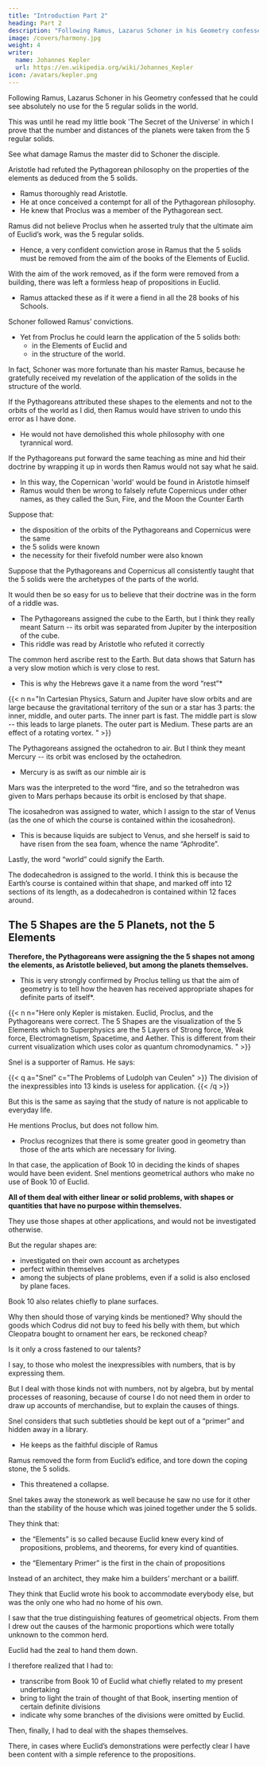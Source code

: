 ```yaml
---
title: "Introduction Part 2"
heading: Part 2
description: "Following Ramus, Lazarus Schoner in his Geometry confessed that he could see absolutely no use for the 5 regular solids in the world"
image: /covers/harmony.jpg
weight: 4
writer:
  name: Johannes Kepler
  url: https://en.wikipedia.org/wiki/Johannes_Kepler
icon: /avatars/kepler.png
---
```



Following Ramus, Lazarus Schoner in his Geometry confessed that he could see absolutely no use for the 5 regular solids in the world.

This was until he read my little book 'The Secret of the Universe' in which I prove that the number and distances of the planets were taken from the 5 regular solids.

See what damage Ramus the master did to Schoner the disciple. 

Aristotle had refuted the Pythagorean philosophy on the properties of the elements as deduced from the 5 solids.
- Ramus thoroughly read Aristotle.   
- He at once conceived a contempt for all of the Pythagorean philosophy.
- He knew that Proclus was a member of the Pythagorean sect.

Ramus did not believe Proclus when he asserted truly that the ultimate aim of Euclid’s work, was the 5 regular solids.
<!-- to which absolutely all the propositions of all its books were related,   -->
- Hence, a very confident conviction arose in Ramus that the 5 solids must be removed from the aim of the books of the Elements of Euclid.

With the aim of the work removed, as if the form were removed from a building, there was left a formless heap of propositions in Euclid.
- Ramus attacked these as if it were a fiend in all the 28 books of his Schools.

Schoner followed Ramus’ convictions.

- Yet from Proclus he could learn the application of the 5 solids both:
  - in the Elements of Euclid and
  - in the structure of the world.

In fact, Schoner was more fortunate than his master Ramus, because he gratefully received my revelation of the application of the solids in the structure of the world. 

If the Pythagoreans attributed these shapes to the elements and not to the orbits of the world as I did, then Ramus would have striven to undo this error as I have done.
<!-- over the true subject of the shapes -->
- He would not have demolished this whole philosophy with one tyrannical word. 

If the Pythagoreans put forward the same teaching as mine and hid their doctrine by wrapping it up in words then Ramus would not say what he said.
- In this way, the Copernican 'world' would be found in Aristotle himself
- Ramus would then be wrong to falsely refute Copernicus under other names, as they called the Sun, Fire, and the Moon the Counter Earth

Suppose that:
- the disposition of the orbits of the Pythagoreans and Copernicus were the same
- the 5 solids were known
- the necessity for their fivefold number were also known 

Suppose that the Pythagoreans and Copernicus all consistently taught that the 5 solids were the archetypes of the parts of the world.

It would then be so easy for us to believe that their doctrine was in the form of a riddle was.
- The Pythagoreans assigned the cube to the Earth, but I think they really meant Saturn -- its orbit was separated from Jupiter by the interposition of the cube.
- This riddle was read by Aristotle who refuted it correctly
<!-- in the true sense of the words, when Aristotle read it as  -->

The common herd ascribe rest to the Earth. But data shows that Saturn has a very slow motion which is very close to rest. 
- This is why the Hebrews gave it a name from the word “rest”*

{{< n n="In Cartesian Physics, Saturn and Jupiter have slow orbits and are large because the gravitational territory of the sun or a star has 3 parts: the inner, middle, and outer parts. The inner part is fast. The middle part is slow -- this leads to large planets. The outer part is Medium. These parts are an effect of a rotating vortex. " >}}



The Pythagoreans assigned the octahedron to air. But I think they meant Mercury -- its orbit was enclosed by the octahedron.
- Mercury is as swift as our nimble air is
<!-- Similarly, Aristotle read it as the air to which the  was given, whereas they as it happened , the  of which  -->

Mars was the interpreted to the word “fire, and so the tetrahedron was given to Mars perhaps because its orbit is enclosed by that shape.
 <!-- which also had elsewhere the name Pyrois (fiery one) from fire; and to it  -->


The icosahedron was assigned to water, which I assign to the star of Venus (as the one of which the course is contained within the icosahedron).
- This is because liquids are subject to Venus, and she herself is said to have risen from the sea foam, whence the name “Aphrodite”. 

Lastly, the word “world” could signify the Earth. 

The dodecahedron is assigned to the world. I think this is because the Earth’s course is contained within that shape, and marked off into 12 sections of its length, as a dodecahedron is contained within 12 faces around. 


## The 5 Shapes are the 5 Planets, not the 5 Elements

**Therefore, the Pythagoreans were assigning the the 5 shapes not among the elements, as Aristotle believed, but among the planets themselves.**
- This is very strongly confirmed by Proclus telling us that the aim of geometry is to tell how the heaven has received appropriate shapes for definite parts of itself*.

{{< n n="Here only Kepler is mistaken. Euclid, Proclus, and the Pythagoreans were correct. The 5 Shapes are the visualization of the 5 Elements which to Superphysics are the 5 Layers of Strong force, Weak force, Electromagnetism, Spacetime, and Aether. This is different from their current visualization which uses color as quantum chromodynamics. " >}} 


<!-- Nor is this yet the end of the damage which Ramus has inflicted on us. Consider the most ingenious of today’s geometers,  -->

Snel is a supporter of Ramus. He says:

{{< q a="Snel" c="The Problems of Ludolph van Ceulen" >}}
The division of the inexpressibles into 13 kinds is useless for application.
{{< /q >}}

But this is the same as saying that the study of nature is not applicable to everyday life. 

 <!-- f he is to recognize no application unless it is in everyday life, and if there is to be no application of   -->

He mentions Proclus, but does not follow him. 
- Proclus recognizes that there is some greater good in geometry than those of the arts which are necessary for living.

In that case, the application of Book 10 in deciding the kinds of shapes would have been evident. Snel mentions geometrical authors who make no use of Book 10 of Euclid.

**All of them deal with either linear or solid problems, with shapes or quantities that have no purpose within themselves.**

They use those shapes at other applications, and would not be investigated otherwise.

But the regular shapes are:
- investigated on their own account as archetypes
- perfect within themselves
- among the subjects of plane problems, even if a solid is also enclosed by plane faces.

Book 10 also relates chiefly to plane surfaces. 

Why then should those of varying kinds be mentioned? Why should the goods which Codrus did not buy to feed his belly with them, but which Cleopatra bought to ornament her ears, be reckoned cheap? 

Is it only a cross fastened to our talents?

I say, to those who molest the inexpressibles with numbers, that is by expressing them. 

But I deal with those kinds not with numbers, not by algebra, but by mental processes of reasoning, because of course I do not need them in order to draw up accounts of merchandise, but to explain the causes of things. 

Snel considers that such subtleties should be kept out of a “primer” and hidden away in a library.
- He keeps as the faithful disciple of Ramus

Ramus removed the form from Euclid’s edifice, and tore down the coping stone, the 5 solids. 
- This threatened a collapse.

Snel takes away the stonework as well because he saw no use for it other than the stability of the house which was joined together under the 5 solids. 

<!-- How fortunate is the disciple’s understanding, and how dexterously did he learn from Ramus to understand Euclid: that is, -->

They think that:
- the “Elements” is so called because Euclid knew every kind of propositions, problems, and theorems, for every kind of quantities.
 <!-- and of the arts concerned with them, whereas the book is called -->
- the “Elementary Primer” is the first in the chain of propositions

<!-- from its form, because the following proposition always depends on the preceding one right up to the last one of the last Book (and partly also that of the ninth Book), which cannot do without any of the previous ones.  -->

Instead of an architect, they make him a builders’ merchant or a bailiff. 

They think that Euclid wrote his book to accommodate everybody else, but was the only one who had no home of his own.


I saw that the true distinguishing features of geometrical objects. From them I drew out the causes of the harmonic proportions which were totally unknown to the common herd.

Euclid had the zeal to hand them down. 

<!-- He is being hooted off by the scoffing of Ramus. He is drowned by the din of frivolous people, is properly heard by no-one, or is reciting the secrets of philosophy to the deaf; and that Proclus, who could have opened the mind of
Euclid, disclosed what was hidden, and made easy what was too difficult to grasp, was being mocked and had not continued his commentaries right up to Book 10. -->

I therefore realized that I had to:
- transcribe from Book 10 of Euclid what chiefly related to my present undertaking
- bring to light the train of thought of that Book, inserting mention of certain definite divisions
- indicate why some branches of the divisions were omitted by Euclid. 

Then, finally, I had to deal with the shapes themselves.

There, in cases where Euclid’s demonstrations were perfectly clear I have been content with a simple reference to
the propositions.

<!-- Many points which were demonstrated by Euclid in another way, had here, on account of the aim which I had in view,
that is to say on account of my comparison of knowable and unknowable figures, to be repeated, or linked together if they were separated, or changed in order. I have embraced the series of definitions, propositions, and theorems in continuous numbering, as I did in the Dioptrice,'^ for convenience of reference. -->

<!-- Also in the actual lemmas I have not been precise, and have not troubled too much about names, as I have been more intent on the matters themselves, seeing that I am now playing the role not of a geometer in philosophy but of a
philosopher in this part of geometry.

I wish I could have made my discussion still more popular, provided that it were also clearer and more accessible.

But I hope that fair-minded readers will receive my work kindly on both scores, both because I relate geometrical mat­
ters in a popular way, and because I could not by diligence overcome the obscurity of the material. I also give them this final piece of advice, that if they are completely unacquainted with mathematical matters, they should pass over my expositions and read only the propositions, from X X X to the end; and putting confidence in the propositions them­
selves, without proof, they should pass on to the remaining books, especially the last. They should not be frightened off by the difficulty of the geometrical arguments and deprive themselves of the very great enjoyment of harmonic studies.
 -->